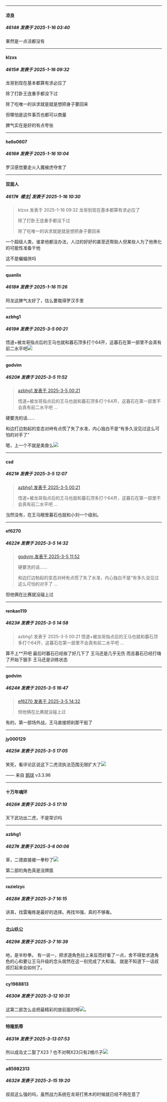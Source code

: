﻿
*****

####  凉良  
##### 4614#       发表于 2025-1-16 03:40

果然是一点活都没有


*****

####  klzxs  
##### 4615#       发表于 2025-1-16 09:32

龙哥到现在基本都算有求必应了

除了打卧王连重手都没下过

除了吃唯一的诉求就是就是想把身子要回来

但哪怕是这件事页也都可以商量

脾气实在是好的有点夸张


*****

####  hello0607  
##### 4616#       发表于 2025-1-16 10:04

罗汉感觉要走火入魔被虎夺舍了


*****

####  双面人  
##### 4617#         楼主| 发表于 2025-1-16 10:30

<blockquote>klzxs 发表于 2025-1-16 09:32
龙哥到现在基本都算有求必应了

除了打卧王连重手都没下过

除了吃唯一的诉求就是就是想把身子要回来
</blockquote>

一个超级人类，谁拿他都没办法，人过的好好的甚至还帮助人但某些人为了他黑化的可能性准备干他

这不是蝙蝠侠吗


*****

####  quanlix  
##### 4618#       发表于 2025-1-16 11:26

阿龙这脾气太好了，估么要栽得罗汉手里

*****

####  azbhg1  
##### 4619#       发表于 2025-3-5 00:21

悟道+被龙哥指点后的王马也就和暮石顶多打个64开，这暮石在第一部里不会真有前二水平吧<img src="https://static.saraba1st.com/image/smiley/face2017/091.png" referrerpolicy="no-referrer">


*****

####  godvim  
##### 4620#       发表于 2025-3-5 11:52

<blockquote><a href="httphttps://bbs.saraba1st.com/2b/forum.php?mod=redirect&amp;goto=findpost&amp;pid=67575935&amp;ptid=1804854" target="_blank">azbhg1 发表于 2025-3-5 00:21</a>

悟道+被龙哥指点后的王马也就和暮石顶多打个64开，这暮石在第一部里不会真有前二水平吧 ...</blockquote>
硬要洗的话……

和边打边勃起的变态对峙有点慌了失了水准，内心独白不是“有多久没见过这么可怕的对手了”

嗯，上一个不就是美兽么<img src="https://static.saraba1st.com/image/smiley/face2017/053.png" referrerpolicy="no-referrer">


*****

####  csd  
##### 4621#       发表于 2025-3-5 12:07

<blockquote><a href="httphttps://bbs.saraba1st.com/2b/forum.php?mod=redirect&amp;goto=findpost&amp;pid=67575935&amp;ptid=1804854" target="_blank">azbhg1 发表于 2025-3-5 00:21</a>

悟道+被龙哥指点后的王马也就和暮石顶多打个64开，这暮石在第一部里不会真有前二水平吧 ...</blockquote>
当然没有，在王马眼里暮石也就和小刘一个级别。


*****

####  ef6270  
##### 4622#       发表于 2025-3-5 14:32

<blockquote><a href="httphttps://bbs.saraba1st.com/2b/forum.php?mod=redirect&amp;goto=findpost&amp;pid=67578430&amp;ptid=1804854" target="_blank">godvim 发表于 2025-3-5 11:52</a>

硬要洗的话……

和边打边勃起的变态对峙有点慌了失了水准，内心独白不是“有多久没见过这么可怕的对手了 ...</blockquote>
但他俩在比赛就没碰上过


*****

####  renkan119  
##### 4623#       发表于 2025-3-5 14:58

<blockquote>azbhg1 发表于 2025-3-5 00:21
悟道+被龙哥指点后的王马也就和暮石顶多打个64开，这暮石在第一部里不会真有前二水平吧 ...</blockquote>
算不上**开吧 最后时暮石已经挨了好几下了 王马还是几乎无伤 而且暮石已经打嗨了开始下狠手 王马还是训练状态


*****

####  godvim  
##### 4624#       发表于 2025-3-5 16:47

<blockquote><a href="httphttps://bbs.saraba1st.com/2b/forum.php?mod=redirect&amp;goto=findpost&amp;pid=67579674&amp;ptid=1804854" target="_blank">ef6270 发表于 2025-3-5 14:32</a>

但他俩在比赛就没碰上过</blockquote>
有的，第一部场外战，王马直接把刹那干挺了


*****

####  jy000129  
##### 4625#       发表于 2025-3-5 17:05

笑死，看评论区说这下二虎流执法范围无限扩大了<img src="https://static.saraba1st.com/image/smiley/face2017/053.png" referrerpolicy="no-referrer">

—— 来自 [鹅球](https://www.pgyer.com/GcUxKd4w) v3.3.96


*****

####  十万年魂环  
##### 4626#       发表于 2025-3-5 17:10

天下武功出二虎，不是常识吗


*****

####  azbhg1  
##### 4627#       发表于 2025-3-6 00:06

草，二德直接被一拳秒了<img src="https://static.saraba1st.com/image/smiley/face2017/037.png" referrerpolicy="no-referrer">

第二部的角色真是没牌面


*****

####  razielzyc  
##### 4628#       发表于 2025-3-7 16:15

讲真，找雷庵练是最好的选择。再找16强，真的不够看。


*****

####  北山玖公  
##### 4629#       发表于 2025-3-7 16:39

吔，是半秒拳。
有一说一，把求道角色拉上来反而好看了一点，舍不得垫求道角色的心和要让王马升级的念头居然在这一刻完成了大和谐。
就是不知道下一话叔叔打起来会如何了。

*****

####  cy1988813  
##### 4630#       发表于 2025-3-12 10:31

这第二部怎么会把最精彩的放前面的呀<img src="https://static.saraba1st.com/image/smiley/face2017/018.png" referrerpolicy="no-referrer">。


*****

####  特隆凯蒂  
##### 4631#       发表于 2025-3-13 07:53

所以成岛丈二娶了X23？也不对啊X23只有2根爪子<img src="https://static.saraba1st.com/image/smiley/face2017/067.png" referrerpolicy="no-referrer">


*****

####  a85982313  
##### 4632#       发表于 2025-3-15 19:20

叔叔这么强的吗，虽然战力系统在龙哥打黑木的时候就已经不用在意了

